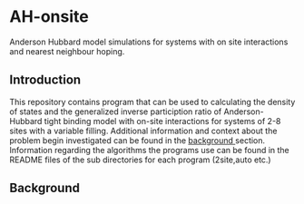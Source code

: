 # AH-onsite
Anderson Hubbard model simulations for systems with on site interactions and nearest neighbour hoping.

<h2>Introduction</h2>
<p>This repository contains program that can be used to calculating the density of states and the generalized inverse particiption ratio of Anderson-Hubbard tight binding model with on-site interactions for systems of 2-8 sites with a variable filling. Additional information and context about the problem begin investigated can be found in the <a href="#background"> background </a> section. Information regarding the algorithms the programs use can be found in the README files of the sub directories for each program (2site,auto etc.) </p>
<h2 id='background'>Background</h2>



